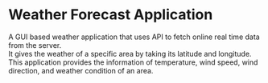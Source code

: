 # Weather Forecast Application
 A GUI based weather application that uses API to fetch online real time data from the server. 
 <br>
 It gives the weather of a specific area by taking its latitude and longitude.
 <br>
 This application provides the information of temperature, wind speed, wind direction, and weather condition of an area.
